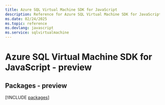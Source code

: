 ```yaml
---
title: Azure SQL Virtual Machine SDK for JavaScript
description: Reference for Azure SQL Virtual Machine SDK for JavaScript
ms.date: 02/24/2025
ms.topic: reference
ms.devlang: javascript
ms.service: sqlvirtualmachine
---
```

# Azure SQL Virtual Machine SDK for JavaScript - preview
## Packages - preview
[!INCLUDE [packages](sql-virtual-machine-index.md)]
